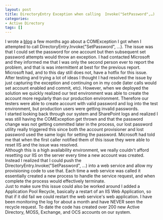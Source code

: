 ```yaml
---
layout: post
title: DirectoryEntry Exception when calling  Invoke("SetPassword",…)
categories:
- Active Directory
tags: []
---
```

I wrote a [blog](http://blogs.microlinkllc.com/dmcwee/archive/2008/05/13/ad-com-exception-in-windows-2003-server.aspx) a few months ago about a COMException I got when I attempted to call DirectoryEntry.Invoke("SetPassword", …). The issue was that I could set the password for one account but then subsequent set password attempts would throw an exception. I had contacted Microsoft and they informed me that I was only the second person ever to report the problem, and that is was intermittent at best for the previous report. Microsoft had, and to this day still does not, have a hotfix for this issue.  
After testing and trying a lot of ideas I thought I had resolved the issue by just capturing the exception and continuing on in my code (later calls would set account enabled and commit, etc). However, when we deployed the solution we quickly realized our test environment was able to create the account more regularly than our production environment. Therefore our testers were able to create account with valid password and log into the test environment, but production users were getting invalid passwords.  
I started looking back through our system and SharePoint logs and realized I was still having the COMException get thrown and that the password change was not getting committed later in the process, our lost password utility really triggered this since both the account provisioner and lost password used the same logic for setting the password. Microsoft had told me that when the first caller notified them of this issue they were able to reset IIS and the issue was resolved.  
Although this is a high availability environment, we really couldn't afford resetting our IIS on the server every time a new account was created. Instead I realized that I could push the DirectoryEntry.Invoke("SetPassword", …) into a web service and allow my provisioning code to use that. Each time a web service was called it essentially created a new process to handle the service request, and when complete the process would effectively terminate.  
Just to make sure this issue could also be worked around I added a Application Pool Recycle, basically a restart of an IIS Web Application, so that if it did fail we could restart the web service's web application. I have been monitoring the log for about a month and have NEVER seen the recycle request. To date the code has created over 200 new Active Directory, MOSS, Exchange, and OCS accounts on our system.

